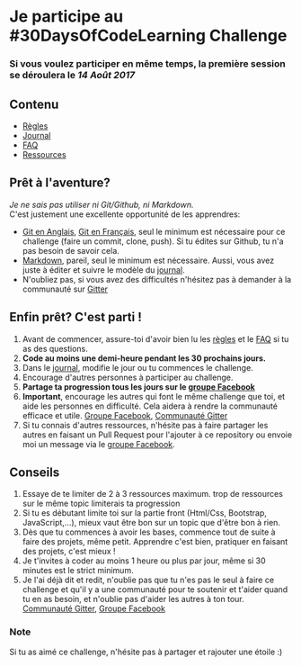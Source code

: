 # Je participe au #30DaysOfCodeLearning Challenge

### Si vous voulez participer en même temps, la première session se déroulera le _14 Août 2017_

## Contenu

* [Règles](regles.md)
* [Journal](journal.md)
* [FAQ](FAQ.md)
* [Ressources](ressources.md)

## Prêt à l'aventure?

  _Je ne sais pas utiliser ni Git/Github, ni Markdown._  
  C'est justement une excellente opportunité de les apprendres:
  * [Git en Anglais](https://try.github.io/), [Git en Français](https://openclassrooms.com/courses/gerer-son-code-avec-git-et-github), seul le minimum est nécessaire pour ce challenge (faire un commit, clone, push). Si tu édites sur Github, tu n'a pas besoin de savoir cela.
  * [Markdown](https://github.com/adam-p/markdown-here/wiki/Markdown-Cheatsheet), pareil, seul le minimum est nécessaire. Aussi, vous avez juste à éditer et suivre le modèle du [journal](journal.md).
  * N'oubliez pas, si vous avez des difficultés n'hésitez pas à demander à la communauté sur [Gitter](https://gitter.im/webdevthierry/30DaysOfCodeLearningFr)
  
## Enfin prêt? C'est parti !
 
1. Avant de commencer, assure-toi d'avoir bien lu les [règles](regle.md) et le [FAQ](FAQ.md) si tu as des questions.
2. **Code au moins une demi-heure pendant les 30 prochains jours.**
3. Dans le [journal](journal.md), modifie le jour ou tu commences le challenge.
4. Encourage d'autres personnes à participer au challenge.
5. **Partage ta progression tous les jours sur le [groupe Facebook](https://www.facebook.com/groups/754994578005835/)**
6. **Important**, encourage les autres qui font le même challenge que toi, et aide les personnes en difficulté. Cela aidera à rendre la communauté efficace et utile. [Groupe Facebook](https://www.facebook.com/groups/754994578005835/), [Communauté Gitter](https://gitter.im/webdevthierry/30DaysOfCodeLearningFr)
5. Si tu connais d'autres ressources, n'hésite pas à faire partager les autres en faisant un Pull Request pour l'ajouter à ce repository ou envoie moi un message via le [groupe Facebook](https://www.facebook.com/groups/754994578005835/).

## Conseils

1. Essaye de te limiter de 2 à 3 ressources maximum. trop de ressources sur le même topic limiterais ta progression
2. Si tu es débutant limite toi sur la partie front (Html/Css, Bootstrap, JavaScript,...), mieux vaut être bon sur un topic que d'être bon à rien.
3. Dès que tu commences à avoir les bases, commence tout de suite à faire des projets, même petit. Apprendre c'est bien, pratiquer en faisant des projets, c'est mieux !
4. Je t'invites à coder au moins 1 heure ou plus par jour, même si 30 minutes est le strict minimum.
5. Je l'ai déjà dit et redit, n'oublie pas que tu n'es pas le seul à faire ce challenge et qu'il y a une communauté pour te soutenir et t'aider quand tu en as besoin, et n'oublie pas d'aider les autres à ton tour. [Communauté Gitter](https://gitter.im/webdevthierry/30DaysOfCodeLearningFr), [Groupe Facebook](https://www.facebook.com/groups/754994578005835/)

### Note
  Si tu as aimé ce challenge, n'hésite pas à partager et rajouter une étoile :)
